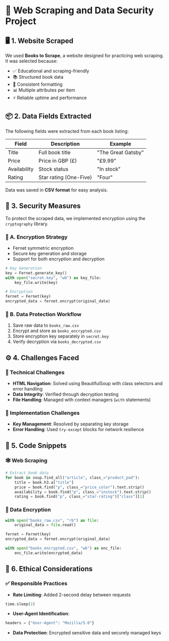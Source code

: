 # 📘 Web Scraping and Data Security Project

## 🖥️ 1. Website Scraped

We used **Books to Scrape**, a website designed for practicing web scraping. It was selected because:

- ✅ Educational and scraping-friendly  
- 📚 Structured book data  
- 🔄 Consistent formatting  
- 📊 Multiple attributes per item  
- ⚡ Reliable uptime and performance  

## 📦 2. Data Fields Extracted

The following fields were extracted from each book listing:

| Field        | Description           | Example             |
|--------------|------------------------|---------------------|
| Title        | Full book title        | "The Great Gatsby"  |
| Price        | Price in GBP (£)       | "£9.99"             |
| Availability | Stock status           | "In stock"          |
| Rating       | Star rating (One-Five) | "Four"              |

Data was saved in **CSV format** for easy analysis.

## 🔐 3. Security Measures

To protect the scraped data, we implemented encryption using the `cryptography` library.

### 🔑 A. Encryption Strategy

- Fernet symmetric encryption  
- Secure key generation and storage  
- Support for both encryption and decryption  

```python
# Key Generation
key = Fernet.generate_key()
with open("secret.key", "wb") as key_file:
    key_file.write(key)

# Encryption
fernet = Fernet(key)
encrypted_data = fernet.encrypt(original_data)
```

### 🔄 B. Data Protection Workflow

1. Save raw data to `books_raw.csv`  
2. Encrypt and store as `books_encrypted.csv`  
3. Store encryption key separately in `secret.key`  
4. Verify decryption via `books_decrypted.csv`  

## ⚙️ 4. Challenges Faced

### 🧩 Technical Challenges

- **HTML Navigation**: Solved using BeautifulSoup with class selectors and error handling  
- **Data Integrity**: Verified through decryption testing  
- **File Handling**: Managed with context managers (`with` statements)  

### 🔧 Implementation Challenges

- **Key Management**: Resolved by separating key storage  
- **Error Handling**: Used `try-except` blocks for network resilience  

## 🧪 5. Code Snippets

### 🕸️ Web Scraping

```python
# Extract book data
for book in soup.find_all("article", class_="product_pod"):
    title = book.h3.a["title"]
    price = book.find("p", class_="price_color").text.strip()
    availability = book.find("p", class_="instock").text.strip()
    rating = book.find("p", class_="star-rating")["class"][1]
```

### 🔐 Data Encryption

```python
with open("books_raw.csv", "rb") as file:
    original_data = file.read()

fernet = Fernet(key)
encrypted_data = fernet.encrypt(original_data)

with open("books_encrypted.csv", "wb") as enc_file:
    enc_file.write(encrypted_data)
```

## 🧭 6. Ethical Considerations

### ✅ Responsible Practices

- **Rate Limiting**: Added 2-second delay between requests  
```python
time.sleep(2)
```

- **User-Agent Identification**:  
```python
headers = {"User-Agent": "Mozilla/5.0"}
```

- **Data Protection**: Encrypted sensitive data and securely managed keys
```

